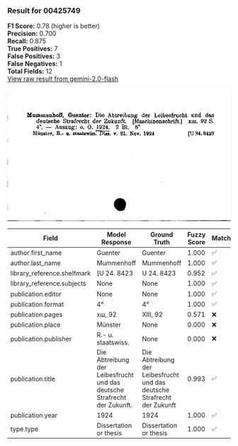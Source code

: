 ### Result for 00425749
**F1 Score:** 0.78 (higher is better)<br>**Precision:** 0.700<br>**Recall:** 0.875<br>**True Positives:** 7<br>**False Positives:** 3<br>**False Negatives:** 1<br>**Total Fields:** 12<br>[View raw result from gemini-2.0-flash](https://github.com/RISE-UNIBAS/humanities_data_benchmark/blob/main/results/2025-10-01/T0151/request_T0151_00425749.json)

<img src="https://github.com/RISE-UNIBAS/humanities_data_benchmark/blob/main/benchmarks/zettelkatalog/images/00425749.jpg?raw=true" alt="00425749" width="600px">

| Field | Model Response | Ground Truth | Fuzzy Score | Match |
|-------|----------------|--------------|-------------|-------|
| author.first_name | Guenter | Guenter | 1.000 | ✅ |
| author.last_name | Mummenhoff | Mummenhoff | 1.000 | ✅ |
| library_reference.shelfmark | [U 24. 8423 | U 24. 8423 | 0.952 | ✅ |
| library_reference.subjects | None | None | 1.000 | ✅ |
| publication.editor | None | None | 1.000 | ✅ |
| publication.format | 4° | 4° | 1.000 | ✅ |
| publication.pages | xш, 92 | XIII, 92 | 0.571 | ❌ |
| publication.place | Münster | None | 0.000 | ❌ |
| publication.publisher | R.- u. staatswiss. | None | 0.000 | ❌ |
| publication.title | Die Abtreibung der Leibesfrucht und das deutsche Strafrecht der Zukunft. | Die Abtreibung der Leibesfrucht und das deutsche Strafrecht der Zukunft | 0.993 | ✅ |
| publication.year | 1924 | 1924 | 1.000 | ✅ |
| type.type | Dissertation or thesis | Dissertation or thesis | 1.000 | ✅ |
